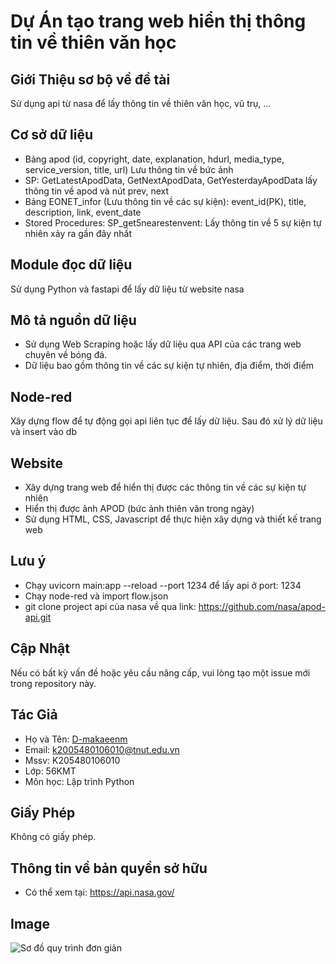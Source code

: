 # Dự Án tạo trang web hiển thị thông tin về thiên văn học

## Giới Thiệu sơ bộ về đề tài
Sử dụng api từ nasa để lấy thông tin về thiên văn học, vũ trụ, ...

## Cơ sở dữ liệu
- Bảng apod (id, copyright, date, explanation, hdurl, media_type, service_version, title, url) Lưu thông tin về bức ảnh
- SP: GetLatestApodData, GetNextApodData, GetYesterdayApodData lấy thông tin về apod và nút prev, next
- Bảng EONET_infor (Lưu thông tin về các sự kiện): event_id(PK), title, description, link, event_date
- Stored Procedures: SP_get5nearestenvent: Lấy thông tin về 5 sự kiện tự nhiên xảy ra gần đây nhất

## Module đọc dữ liệu
Sử dụng Python và fastapi để lấy dữ liệu từ website nasa

## Mô tả nguồn dữ liệu
- Sử dụng Web Scraping hoặc lấy dữ liệu qua API của các trang web chuyên về bóng đá.
- Dữ liệu bao gồm thông tin về các sự kiện tự nhiên, địa điểm, thời điểm

## Node-red
Xây dựng flow để tự động gọi api liên tục để lấy dữ liệu. Sau đó xử lý dữ liệu và insert vào db

## Website
- Xây dựng trang web để hiển thị được các thông tin về các sự kiện tự nhiên
- Hiển thị được ảnh APOD (bức ảnh thiên văn trong ngày)
- Sử dụng HTML, CSS, Javascript để thực hiện xây dựng và thiết kế trang web

## Lưu ý
- Chạy uvicorn main:app --reload --port 1234 để lấy api ở port: 1234
- Chạy node-red và import flow.json
- git clone project api của nasa về qua link: https://github.com/nasa/apod-api.git

## Cập Nhật
Nếu có bất kỳ vấn đề hoặc yêu cầu nâng cấp, vui lòng tạo một issue mới trong repository này.

## Tác Giả
- Họ và Tên: [D-makaeenm](https://github.com/D-makaeenm)
- Email: k2005480106010@tnut.edu.vn
- Mssv: K205480106010
- Lớp: 56KMT
- Môn học: Lập trình Python

## Giấy Phép
Không có giấy phép.

## Thông tin về bản quyền sở hữu
- Có thể xem tại: https://api.nasa.gov/

## Image
![Sơ đồ quy trình đơn giản](https://i.imgur.com/yeGfFZF.png)